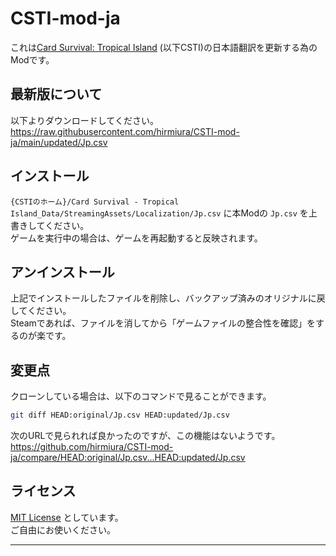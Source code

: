 # CSTI-mod-ja

これは[Card Survival: Tropical Island] (以下CSTI)の日本語翻訳を更新する為のModです。

## 最新版について

以下よりダウンロードしてください。
https://raw.githubusercontent.com/hirmiura/CSTI-mod-ja/main/updated/Jp.csv

## インストール

`{CSTIのホーム}/Card Survival - Tropical Island_Data/StreamingAssets/Localization/Jp.csv` に本Modの `Jp.csv` を上書きしてください。  
ゲームを実行中の場合は、ゲームを再起動すると反映されます。

## アンインストール

上記でインストールしたファイルを削除し、バックアップ済みのオリジナルに戻してください。  
Steamであれば、ファイルを消してから「ゲームファイルの整合性を確認」をするのが楽です。

## 変更点

クローンしている場合は、以下のコマンドで見ることができます。

```bash
git diff HEAD:original/Jp.csv HEAD:updated/Jp.csv
```

次のURLで見られれば良かったのですが、この機能はないようです。
https://github.com/hirmiura/CSTI-mod-ja/compare/HEAD:original/Jp.csv...HEAD:updated/Jp.csv

## ライセンス

[MIT License] としています。  
ご自由にお使いください。

---

[Card Survival: Tropical Island]: https://store.steampowered.com/app/1694420/Card_Survival_Tropical_Island/
[MIT License]: https://opensource.org/license/mit/
